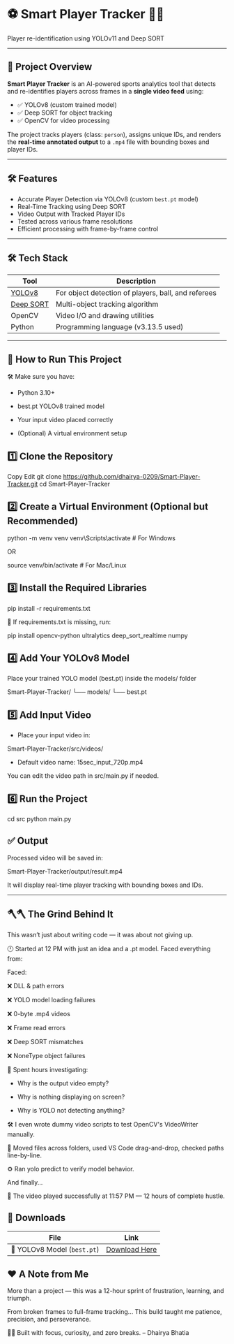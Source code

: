 # ⚽ Smart Player Tracker 🧠🎯
Player re-identification using YOLOv11 and Deep SORT

---

## 📌 Project Overview

**Smart Player Tracker** is an AI-powered sports analytics tool that detects and re-identifies players across frames in a **single video feed** using:

- ✅ YOLOv8 (custom trained model)
- ✅ Deep SORT for object tracking
- ✅ OpenCV for video processing

The project tracks players (class: `person`), assigns unique IDs, and renders the **real-time annotated output** to a `.mp4` file with bounding boxes and player IDs.

---


## 🛠️ Features

-  Accurate Player Detection via YOLOv8 (custom `best.pt` model)
-  Real-Time Tracking using Deep SORT
-  Video Output with Tracked Player IDs
-  Tested across various frame resolutions
-  Efficient processing with frame-by-frame control

---


## 🛠️ Tech Stack

| Tool          | Description |
|---------------|-------------|
| [YOLOv8](https://github.com/ultralytics/ultralytics) | For object detection of players, ball, and referees |
| [Deep SORT](https://github.com/mikel-brostrom/Yolov5_DeepSort_Pytorch) | Multi-object tracking algorithm |
| OpenCV        | Video I/O and drawing utilities |
| Python        | Programming language (v3.13.5 used) |

---

## 🚀 How to Run This Project
🛠️ Make sure you have:

- Python 3.10+

- best.pt YOLOv8 trained model

- Your input video placed correctly

- (Optional) A virtual environment setup

## 1️⃣ Clone the Repository

Copy
Edit
git clone https://github.com/dhairya-0209/Smart-Player-Tracker.git
cd Smart-Player-Tracker

## 2️⃣ Create a Virtual Environment (Optional but Recommended)

python -m venv venv
venv\Scripts\activate  # For Windows

 OR
 
source venv/bin/activate  # For Mac/Linux

## 3️⃣ Install the Required Libraries

pip install -r requirements.txt

🔄 If requirements.txt is missing, run:

pip install opencv-python ultralytics deep_sort_realtime numpy

## 4️⃣ Add Your YOLOv8 Model

Place your trained YOLO model (best.pt) inside the models/ folder

Smart-Player-Tracker/
└── models/
    └── best.pt
    
## 5️⃣ Add Input Video

- Place your input video in:

Smart-Player-Tracker/src/videos/

- Default video name: 15sec_input_720p.mp4

You can edit the video path in src/main.py if needed.

## 6️⃣ Run the Project

cd src
python main.py

## ✅ Output

Processed video will be saved in:


Smart-Player-Tracker/output/result.mp4

 It will display real-time player tracking with bounding boxes and IDs.

 ---

## 🪓🪓 The Grind Behind It
This wasn’t just about writing code — it was about not giving up.

🕛 Started at 12 PM with just an idea and a .pt model.
Faced everything from:

Faced:

❌ DLL & path errors

❌ YOLO model loading failures

❌ 0-byte .mp4 videos

❌ Frame read errors

❌ Deep SORT mismatches

❌ NoneType object failures

🧠 Spent hours investigating:

- Why is the output video empty?

- Why is nothing displaying on screen?

- Why is YOLO not detecting anything?

🛠️ I even wrote dummy video scripts to test OpenCV's VideoWriter manually.

🔄 Moved files across folders, used VS Code drag-and-drop, checked paths line-by-line.

⚙️ Ran yolo predict to verify model behavior.

And finally...

🎉 The video played successfully at 11:57 PM — 12 hours of complete hustle.

## 🔗 Downloads

| File | Link |
|------|------|
| 🧠 YOLOv8 Model (`best.pt`) | [Download Here](https://drive.google.com/file/d/1X85lL8_jYiaBjclZW6XRk2xczE2gBtPO/view?usp=sharing) |


  
## ❤️ A Note from Me

More than a project — this was a 12-hour sprint of frustration, learning, and triumph.

From broken frames to full-frame tracking...
This build taught me patience, precision, and perseverance.

🧑‍💻 Built with focus, curiosity, and zero breaks.
– Dhairya Bhatia



